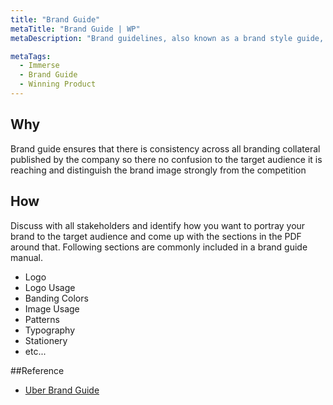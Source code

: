 ```yaml
---
title: "Brand Guide"
metaTitle: "Brand Guide | WP"
metaDescription: "Brand guidelines, also known as a brand style guide, govern the composition, design, and general look-and-feel of a company's branding. Brand guidelines can dictate the content of a logo, blog, website, advertisement, and similar marketing collateral."

metaTags:
  - Immerse
  - Brand Guide
  - Winning Product 
---
```



## Why
Brand guide ensures that there is consistency across all branding collateral published by the company so there no confusion to the target audience it is reaching and distinguish the brand image strongly from the competition

## How
Discuss with all stakeholders and identify how you want to portray your brand to the target audience and come up with the sections in the PDF around that. Following sections are commonly included in a brand guide manual.

- Logo
- Logo Usage
- Banding Colors
- Image Usage
- Patterns
- Typography
- Stationery
- etc...

##Reference
- [Uber Brand Guide](https://brand.uber.com/)

